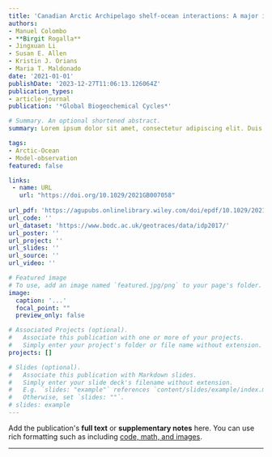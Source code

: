 ```yaml
---
title: 'Canadian Arctic Archipelago shelf-ocean interactions: A major iron source to Pacific derived waters transiting to the Atlantic'
authors:
- Manuel Colombo
- **Birgit Rogalla**
- Jingxuan Li
- Susan E. Allen
- Kristin J. Orians
- Maria T. Maldonado
date: '2021-01-01'
publishDate: '2023-12-27T11:06:13.126064Z'
publication_types:
- article-journal
publication: '*Global Biogeochemical Cycles*'

# Summary. An optional shortened abstract.
summary: Lorem ipsum dolor sit amet, consectetur adipiscing elit. Duis posuere tellus ac convallis placerat. Proin tincidunt magna sed ex sollicitudin condimentum.

tags:
- Arctic-Ocean
- Model-observation
featured: false

links:
 - name: URL
   url: "https://doi.org/10.1029/2021GB007058"
   
url_pdf: 'https://agupubs.onlinelibrary.wiley.com/doi/epdf/10.1029/2021GB007058'
url_code: ''
url_dataset: 'https://www.bodc.ac.uk/geotraces/data/idp2017/'
url_poster: ''
url_project: ''
url_slides: ''
url_source: ''
url_video: ''

# Featured image
# To use, add an image named `featured.jpg/png` to your page's folder. 
image:
  caption: '...'
  focal_point: ""
  preview_only: false

# Associated Projects (optional).
#   Associate this publication with one or more of your projects.
#   Simply enter your project's folder or file name without extension.
projects: []

# Slides (optional).
#   Associate this publication with Markdown slides.
#   Simply enter your slide deck's filename without extension.
#   E.g. `slides: "example"` references `content/slides/example/index.md`.
#   Otherwise, set `slides: ""`.
# slides: example
---
```


Add the publication's **full text** or **supplementary notes** here. You can use rich formatting such as including [code, math, and images](https://docs.hugoblox.com/content/writing-markdown-latex/).

---
